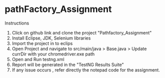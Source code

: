 # pathFactory_Assignment

Instructions
1. Click on github link and clone the project    "Pathfactory_Assignment"
2. Install Eclipse, JDK, Selenium libraries 
3. Import the project in to eclips
4. Open Project and navigate to src/main/java > Base.java >    Update currDir with your chromedriver.exe path
5. Open and Run testng.xml
6. Report will be generated in the "TestNG Results Suite"
7. If any issue occurs , refer directly the notepad code    for the assignment.
